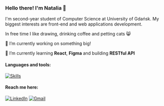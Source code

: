 ### Hello there! I'm Natalia 👋

I'm second-year student of Computer Science at University of Gdańsk. My biggest interests are front-end and web applications development.

In free time I like drawing, drinking coffee and petting cats :smile_cat:

:file_folder: I’m currently working on something big!

:rocket: I’m currently learning **React**, **Figma** and building **RESTful API**

#### Languages and tools:
[![Skills](https://skillicons.dev/icons?i=js,ts,py,html,css,scala,bash,react,nextjs,sass,nodejs,express,flask,figma,mongodb,mysql,git,docker&perline=7)](https://skillicons.dev)

#### Reach me here:
[![LinkedIn]({https://img.shields.io/badge/LinkedIn-0077B5?style=for-the-badge&logo=linkedin&logoColor=white})](https://www.linkedin.com/in/natalia-niewiadowska-266304290/) [![Gmail]({(https://img.shields.io/badge/Gmail-D14836?style=for-the-badge&logo=gmail&logoColor=white)})](natalia.niewiadowska.dev@gmail.com)
